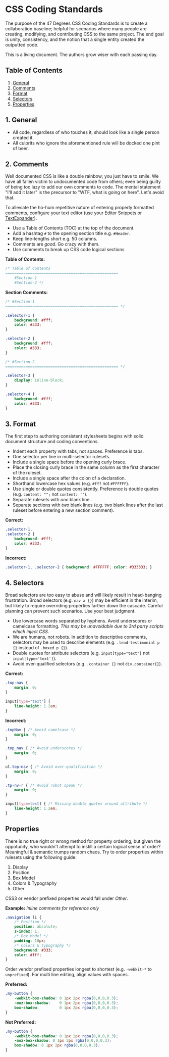 # CSS Coding Standards

The purpose of the 47 Degrees CSS Coding Standards is to create a collaboration baseline; helpful for scenarios where many people are creating, modifying, and contributing CSS to the same project. The end goal is unity, consistency, and the notion that a single entity created the outputted code.

This is a living document. The authors grow wiser with each passing day.

## Table of Contents

1. [General](#section-general)
2. [Comments](#section-comments)
3. [Format](#section-format)
4. [Selectors](#section-selectors)
5. [Properties](#section-properties)

<a name="section-general"></a>
## 1. General

* All code, regardless of who touches it, should look like a single person created it.
* All culprits who ignore the aforementioned rule will be docked one pint of beer.

<a name="section-comments"></a>
## 2. Comments

Well documented CSS is like a double rainbow; you just have to smile. We have all fallen victim to undocumented code from others; even being guilty of being too lazy to add our own comments to code. The mental statement "I'll add it later" is the precursor to "WTF, what is going on here". Let's avoid that.

To alleviate the ho-hum repetitive nature of entering properly formatted comments, configure your text editor (use your Editor Snippets or [TextExpander](http://smilesoftware.com/TextExpander/)).

* Use a Table of Contents (TOC) at the top of the document.
* Add a hashtag `#` to the opening section title e.g. `#Header`.
* Keep line-lengths short e.g. 50 columns.
* Comments are *good*. Go crazy with them.
* Use comments to break up CSS code logical sections

**Table of Contents:**

```css
/* Table of Contents
==================================================
	#Section-1
	#Section-2 */
```

**Section Comments:**
```css
/* #Section-1
================================================== */

.selector-1 {
	background: #fff;
	color: #333;
}

.selector-2 {
	background: #fff;
	color: #333;
}

/* #Section-2
================================================== */

.selector-3 {
	display: inline-block;
}

.selector-4 {
	background: #fff;
	color: #333;
}
```

<a name="section-format"></a>
## 3. Format

The first step to authoring consistent stylesheets begins with solid document structure and coding conventions.

* Indent each property with tabs, not spaces. Preference is tabs.
* One selector per line in multi-selector rulesets.
* Include a single space before the opening curly brace.
* Place the closing curly brace in the same column as the first character of the ruleset. 
* Include a single space after the colon of a declaration.
* Shorthand lowercase hex values (e.g. `#fff` not `#FFFFFF`).
* Use single or double quotes consistently. Preference is double quotes (e.g. `content: "";` not `content: ''`).
* Separate rulesets with *one* blank line.
* Separate sections with *two* blank lines (e.g. two blank lines after the last ruleset before entering a new section comment).

**Correct:**

```css
.selector-1,
.selector-2 {
	background: #fff;
	color: #333;
}
```

**Incorrect:**

```css
.selector-1, .selector-2 { background: #FFFFFF; color: #333333; }
```

<a name="section-selectors"></a>
## 4. Selectors

Broad selectors are too easy to abuse and will likely result in head-banging frustration. Broad selectors (e.g. `nav a {}`) may be efficient in the interim, but likely to require overriding properties farther down the cascade. Careful planning can prevent such scenarios. Use your best judgment.

* Use lowercase words separated by hyphens. Avoid underscores or camelcase formatting. *This may be unavoidable due to 3rd party scripts which inject CSS.*
* We are humans, not robots. In addition to descriptive comments, selectors may be used to describe elements (e.g. `.lead-testimonial p {}` instead of `.boxed p {}`).
* Double quotes for attribute selectors (e.g. `input[type="text"]` not `input[type='text']`).
* Avoid over-qualified selectors (e.g. `.container {}` not `div.container{}`).

**Correct:**

```css
.top-nav {
	margin: 0;
}

input[type="text"] {
	line-height: 1.2em;
}
```

**Incorrect:**

```css
.topNav { /* Avoid camelcase */
	margin: 0;
}

.top_nav { /* Avoid underscores */
	margin: 0;
}

ul.top-nav { /* Avoid over-qualification */
	margin: 0;
}

.tp-nv-r { /* Avoid robot speak */
	margin: 0;
}

input[type=text] { /* Missing double quotes around attribute */
	line-height: 1.2em;
}
```

<a name="section-properties"></a>
## Properties

There is no true right or wrong method for property ordering, but given the oppotunity, who wouldn't attempt to instill a certain logical sense of order? Meaningful & semantic trumps random chaos. Try to order properties within rulesets using the following guide:

1. Display
2. Position
3. Box Model
4. Colors & Typography
5. Other

CSS3 or vendor prefixed properties would fall under *Other*.

**Example:** *Inline comments for reference only*

```css
.navigation li {
	/* Position */
	position: absolute;
	z-index: 1;
	/* Box Model */
	padding: 10px;
	/* Colors & Typography */
	background: #333;
	color: #fff;
}
```

Order vendor prefixed properties longest to shortest (e.g. `-webkit-*` to `unprefixed`). For multi line editing, align values with spaces.

**Preferred:**

```css
.my-button {
	-webkit-box-shadow: 0 1px 2px rgba(0,0,0,0.3);
	-moz-box-shadow:    0 1px 2px rgba(0,0,0,0.3);
	box-shadow:         0 1px 2px rgba(0,0,0,0.3);
}
```

**Not Preferred:**

```css
.my-button {
	-webkit-box-shadow: 0 1px 2px rgba(0,0,0,0.3);
	-moz-box-shadow: 0 1px 2px rgba(0,0,0,0.3);
	box-shadow: 0 1px 2px rgba(0,0,0,0.3);
}
```